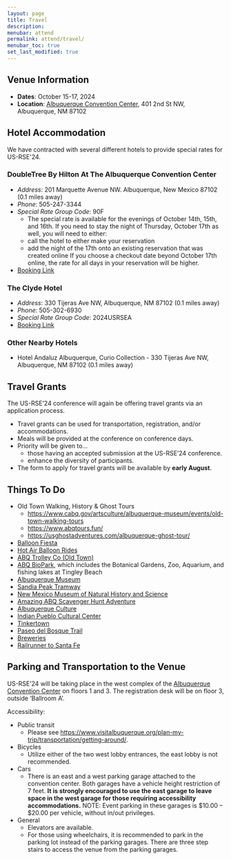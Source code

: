 ```yaml
---
layout: page
title: Travel
description: 
menubar: attend
permalink: attend/travel/
menubar_toc: true
set_last_modified: true
---
```



## Venue Information

- **Dates**: October 15-17, 2024
- **Location**: [Albuquerque Convention Center](https://albuquerquecc.com/), 401 2nd St NW, Albuquerque, NM 87102

## Hotel Accommodation

We have contracted with several different hotels to provide special rates for
US-RSE'24.

### DoubleTree By Hilton At The Albuquerque Convention Center

- _Address_: 201 Marquette Avenue NW. Albuquerque, New Mexico 87102 (0.1 miles away)
- _Phone_: 505-247-3344
- _Special Rate Group Code_: 90F
  - The special rate is available for the evenings of October 14th, 15th, and 16th.  If you need to stay the night of Thursday, October 17th as well, you will need to either:
  - call the hotel to either make your reservation
  - add the night of the 17th onto an existing reservation that was created online
If you choose a checkout date beyond October 17th online, the rate for all days in your reservation will be higher.
- [Booking Link](https://www.hilton.com/en/attend-my-event/usresearchengineerassociation/)

### The Clyde Hotel

- _Address_: 330 Tijeras Ave NW, Albuquerque, NM 87102 (0.1 miles away)
- _Phone_: 505-302-6930
- _Special Rate Group Code_: 2024USRSEA
- [Booking Link](https://be.synxis.com/?Hotel=37966&Chain=17123&arrive=2024-10-14&depart=2024-10-17&adult=1&child=0&group=2024USRSEA)

### Other Nearby Hotels

- Hotel Andaluz Albuquerque, Curio Collection - 330 Tijeras Ave NW, Albuquerque, NM 87102 (0.1 miles away)

## Travel Grants

The US-RSE’24 conference will again be offering travel grants via an application process.

- Travel grants can be used for transportation, registration, and/or accommodations.
- Meals will be provided at the conference on conference days.
- Priority will be given to...
  - those having an accepted submission at the US-RSE’24 conference.
  - enhance the diversity of participants.
- The form to apply for travel grants will be available by **early August**.

## Things To Do

- Old Town Walking, History & Ghost Tours
  - <https://www.cabq.gov/artsculture/albuquerque-museum/events/old-town-walking-tours>
  - <https://www.abqtours.fun/>
  - <https://usghostadventures.com/albuquerque-ghost-tour/>
- [Balloon Fiesta](https://balloonfiesta.com/)
- [Hot Air Balloon Rides](https://www.visitalbuquerque.org/things-to-do/air/ballooning/)
- [ABQ Trolley Co (Old Town)](https://www.visitalbuquerque.org/listing/abq-trolley-co/4185/)
- [ABQ BioPark](https://www.cabq.gov/artsculture/biopark), which includes the Botanical Gardens, Zoo, Aquarium, and fishing lakes at Tingley Beach
- [Albuquerque Museum](https://www.visitalbuquerque.org/listing/albuquerque-museum/2497/)
- [Sandia Peak Tramway](https://sandiapeak.com/)
- [New Mexico Museum of Natural History and Science](https://www.nmnaturalhistory.org/)
- [Amazing ABQ Scavenger Hunt Adventure](https://www.visitalbuquerque.org/coupon/25%25-off-amazing-scavenger-hunt-adventure/2636/)
- [Albuquerque Culture](https://www.visitalbuquerque.org/about-abq/culture-heritage/)
- [Indian Pueblo Cultural Center](https://www.visitalbuquerque.org/listing/indian-pueblo-cultural-center/1086/)
- [Tinkertown](https://tinkertown.com/)
- [Paseo del Bosque Trail](https://www.cabq.gov/parksandrecreation/open-space/lands/paseo-del-bosque-trail)
- [Breweries](https://www.newmexico.org/things-to-do/cuisine/breweries-tap-rooms/)
- [Railrunner to Santa Fe](https://www.visitalbuquerque.org/things-to-do/tours-sightseeing/self-guided/rail-runner/)

## Parking and Transportation to the Venue

US-RSE’24 will be taking place in the west complex of the [Albuquerque Convention Center](https://www.visitalbuquerque.org/meetings/convention-center/specs/) on floors 1 and 3. The registration desk will be on floor 3, outside ‘Ballroom A’.

Accessibility:

- Public transit
  - Please see <https://www.visitalbuquerque.org/plan-my-trip/transportation/getting-around/>.
- Bicycles
  - Utilize either of the two west lobby entrances, the east lobby is not recommended.
- Cars
  - There is an east and a west parking garage attached to the convention center. Both garages have a vehicle height restriction of 7 feet. **It is strongly encouraged to use the east garage to leave space in the west garage for those requiring accessibility accommodations.**
    NOTE: Event parking in these garages is $10.00 – $20.00 per vehicle, without in/out privileges.
- General
  - Elevators are available.
  - For those using wheelchairs, it is recommended to park in the parking lot instead of the parking garages. There are three step stairs to access the venue from the parking garages.
